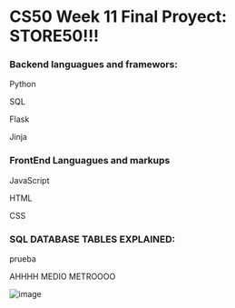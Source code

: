 
<h1>CS50 Week 11 Final Proyect: STORE50!!!</h1>
<h3>Backend languagues and framewors:</h3>
<p>Python </p>
<p>SQL </p>
<p>Flask </p>
<p>Jinja </p>
<h3>FrontEnd Languagues and markups</h3>
<p>JavaScript </p>
<p>HTML </p>
<p>CSS </p>

<h3> SQL DATABASE TABLES EXPLAINED:</h3>

prueba

AHHHH MEDIO METROOOO


![image](https://user-images.githubusercontent.com/114787259/224226878-1f4c807f-abed-45c2-9902-f7a9a3116e77.png)
